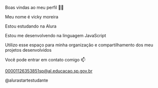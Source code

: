 Boas vindas ao meu perfil 💙💙

Meu nome é vicky moreira

Estou estudando na Alura

Estou me desenvolvendo na linguagem JavaScript

Utilizo esse espaço para minha organização e compartilhamento dos meu projetos desenvolvidos

Você pode entrar em contato comigo 📫

00001126353851sp@al.educacao.sp.gov.br

@alurastartestudante

